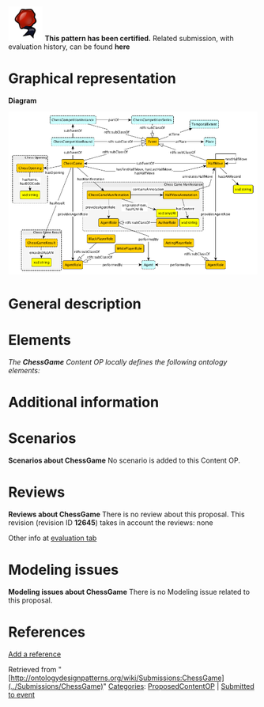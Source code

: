 [![](../images/thumb/b/b5/Certified.png/70px-Certified.png)](../Image/Certified.png "Certified.png") __This pattern has been certified.__
Related submission, with evaluation history, can be found __here__





#  Graphical representation


__Diagram__




[![Image:Chess-game-core-withevent.png](../images/2/25/Chess-game-core-withevent.png)](../Image/Chess-game-core-withevent.png "Image:Chess-game-core-withevent.png")




#  General description


  




#  Elements


_The __ChessGame__ Content OP locally defines the following ontology elements:_



#  Additional information


#  Scenarios



__Scenarios about ChessGame__
No scenario is added to this Content OP.




#  Reviews



__Reviews about ChessGame__
There is no review about this proposal.
This revision (revision ID __12645__) takes in account the reviews: none


Other info at [evaluation tab](http://ontologydesignpatterns.org/wiki/index.php?title=Submissions:ChessGame&action=evaluation "http://ontologydesignpatterns.org/wiki/index.php?title=Submissions:ChessGame&action=evaluation")




  




#  Modeling issues



__Modeling issues about ChessGame__
There is no Modeling issue related to this proposal.




  




#  References


[Add a reference](index.php@title=Odp%253AAdd_reference&subject=../Submissions/ChessGame "http://ontologydesignpatterns.org/wiki/index.php?title=Odp:Add_reference&subject=Submissions%3AChessGame")


  






Retrieved from "[http://ontologydesignpatterns.org/wiki/Submissions:ChessGame](../Submissions/ChessGame)"
 [Categories](http://ontologydesignpatterns.org/wiki/Special:Categories "Special:Categories"): [ProposedContentOP](../Category/ProposedContentOP "Category:ProposedContentOP") | [Submitted to event](../Category/Submitted_to_event "Category:Submitted to event")